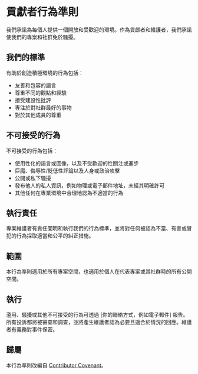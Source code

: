 # 貢獻者行為準則

我們承諾為每個人提供一個開放和受歡迎的環境。作為貢獻者和維護者，我們承諾使我們的專案和社群免於騷擾。

## 我們的標準

有助於創造積極環境的行為包括：

* 友善和包容的語言
* 尊重不同的觀點和經驗
* 接受建設性批評
* 專注於對社群最好的事物
* 對於其他成員的尊重

## 不可接受的行為

不可接受的行為包括：

* 使用性化的語言或圖像，以及不受歡迎的性關注或進步
* 巨魔、侮辱性/貶低性評論以及人身或政治攻擊
* 公開或私下騷擾
* 發布他人的私人資訊，例如物理或電子郵件地址，未經其明確許可
* 其他任何在專業環境中合理地認為不適當的行為

## 執行責任

專案維護者有責任闡明和執行我們的行為標準，並將對任何被認為不當、有害或冒犯的行為採取適當和公平的糾正措施。

## 範圍

本行為準則適用於所有專案空間，也適用於個人在代表專案或其社群時的所有公開空間。

## 執行

濫用、騷擾或其他不可接受的行為可透過 [你的聯絡方式，例如電子郵件] 報告。所有投訴都將被審查和調查，並將產生維護者認為必要且適合於情況的回應。維護者有義務對事件保密。

## 歸屬

本行為準則改編自 [Contributor Covenant](https://www.contributor-covenant.org/zh-hans/version/2/0/code_of_conduct.html)。
